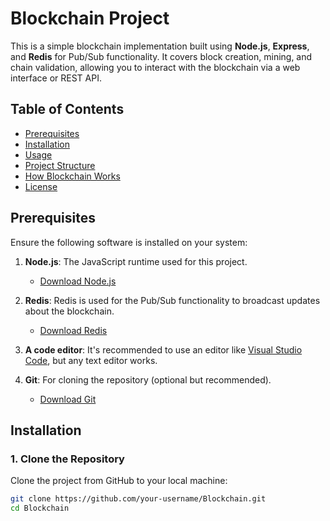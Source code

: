 # Blockchain Project

This is a simple blockchain implementation built using **Node.js**, **Express**, and **Redis** for Pub/Sub functionality. It covers block creation, mining, and chain validation, allowing you to interact with the blockchain via a web interface or REST API.

## Table of Contents

- [Prerequisites](#prerequisites)
- [Installation](#installation)
- [Usage](#usage)
- [Project Structure](#project-structure)
- [How Blockchain Works](#how-blockchain-works)
- [License](#license)

## Prerequisites

Ensure the following software is installed on your system:

1. **Node.js**: The JavaScript runtime used for this project.
   - [Download Node.js](https://nodejs.org/)

2. **Redis**: Redis is used for the Pub/Sub functionality to broadcast updates about the blockchain.
   - [Download Redis](https://redis.io/download)

3. **A code editor**: It's recommended to use an editor like [Visual Studio Code](https://code.visualstudio.com/), but any text editor works.

4. **Git**: For cloning the repository (optional but recommended).
   - [Download Git](https://git-scm.com/)

## Installation

### 1. Clone the Repository

Clone the project from GitHub to your local machine:

```bash
git clone https://github.com/your-username/Blockchain.git
cd Blockchain
